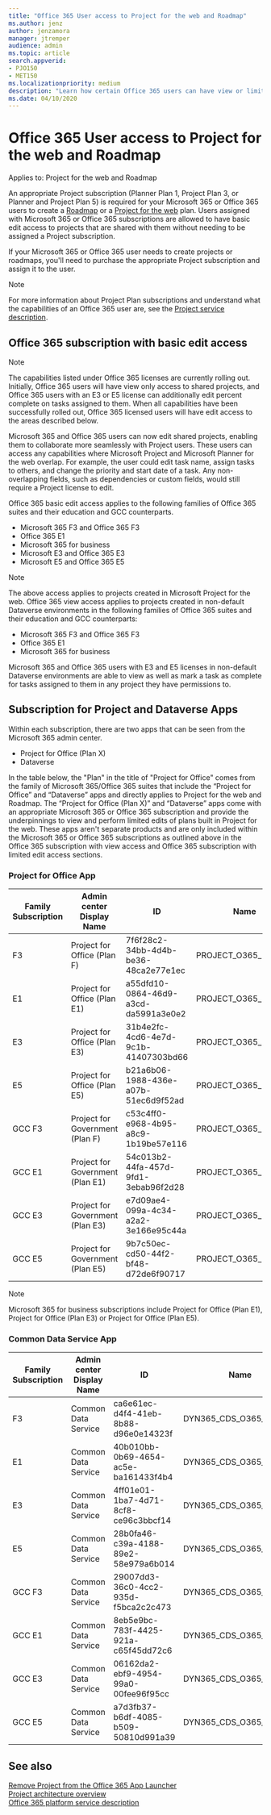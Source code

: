```yaml
---
title: "Office 365 User access to Project for the web and Roadmap"
ms.author: jenz
author: jenzamora
manager: jtremper
audience: admin
ms.topic: article
search.appverid: 
- PJO150
- MET150
ms.localizationpriority: medium
description: "Learn how certain Office 365 users can have view or limited edit access to Project for the web and Roadmap"
ms.date: 04/10/2020
---
```


# Office 365 User access to Project for the web and Roadmap

Applies to: Project for the web and Roadmap

An appropriate Project subscription (Planner Plan 1, Project Plan 3, or Planner and Project Plan 5) is required for your Microsoft 365 or Office 365 users to create a  [Roadmap](https://support.office.com/article/Video-Welcome-to-Roadmap-57764149-51b8-468f-a50d-9ea6a4fd835a) or a [Project for the web](https://go.microsoft.com/fwlink/?linkid=2108301) plan. Users assigned with Microsoft 365 or Office 365 subscriptions are allowed to have basic edit access to projects that are shared with them without needing to be assigned a Project subscription.

If your Microsoft 365 or Office 365 user needs to create projects or roadmaps, you'll need to purchase the appropriate Project subscription and assign it to the user.

> [!Note] 
> For more information about Project Plan subscriptions and understand what the capabilities of an Office 365 user are, see the [Project service description](/office365/servicedescriptions/project-online-service-description/project-online-service-description).

## Office 365 subscription with basic edit access

> [!Note] 
> The capabilities listed under Office 365 licenses are currently rolling out. Initially, Office 365 users will have view only access to shared projects, and Office 365 users with an E3 or E5 license can additionally edit percent complete on tasks assigned to them. When all capabilities have been successfully rolled out, Office 365 licensed users will have edit access to the areas described below.

Microsoft 365 and Office 365 users can now edit shared projects, enabling them to collaborate more seamlessly with Project users. These users can access any capabilities where Microsoft Project and Microsoft Planner for the web overlap. For example, the user could edit task name, assign tasks to others, and change the priority and start date of a task. Any non-overlapping fields, such as dependencies or custom fields, would still require a Project license to edit. 

Office 365 basic edit access applies to the following families of Office 365 suites and their education and GCC counterparts.

- Microsoft 365 F3 and Office 365 F3  
- Office 365 E1 
- Microsoft 365 for business 
- Microsoft E3 and Office 365 E3
- Microsoft E5 and Office 365 E5

> [!Note]
> The above access applies to projects created in Microsoft Project for the web. Office 365 view access applies to projects created in non-default Dataverse environments in the following families of Office 365 suites and their education and GCC counterparts: 
> - Microsoft 365 F3 and Office 365 F3  
> - Office 365 E1 
> - Microsoft 365 for business
> <p>Microsoft 365 and Office 365 users with E3 and E5 licenses in non-default Dataverse environments are able to view as well as mark a task as complete for tasks assigned to them in any project they have permissions to.

## Subscription for Project and Dataverse Apps  

Within each subscription, there are two apps that can be seen from the Microsoft 365 admin center.

- Project for Office (Plan X)
- Dataverse

In the table below, the "Plan" in the title of "Project for Office" comes from the family of Microsoft 365/Office 365 suites that include the “Project for Office” and “Dataverse” apps and directly applies to Project for the web and Roadmap. The “Project for Office (Plan X)” and “Dataverse” apps come with an appropriate Microsoft 365 or Office 365 subscription and provide the underpinnings to view and perform limited edits of plans built in Project for the web. These apps aren't separate products and are only included within the Microsoft 365 or Office 365 subscriptions as outlined above in the Office 365 subscription with view access and Office 365 subscription with limited edit access sections.


### Project for Office App

| Family Subscription | Admin center Display Name | ID | Name |
| --- | --- | --- | --- |
| F3 | Project for Office (Plan F) | 7f6f28c2-34bb-4d4b-be36-48ca2e77e1ec | PROJECT\_O365\_F3 |
| E1 | Project for Office (Plan E1) | a55dfd10-0864-46d9-a3cd-da5991a3e0e2 | PROJECT\_O365\_P1 |
| E3 | Project for Office (Plan E3) | 31b4e2fc-4cd6-4e7d-9c1b-41407303bd66 | PROJECT\_O365\_P2 |
| E5 | Project for Office (Plan E5) | b21a6b06-1988-436e-a07b-51ec6d9f52ad | PROJECT\_O365\_P3 |
| GCC F3 | Project for Government (Plan F) | c53c4ff0-e968-4b95-a8c9-1b19be57e116 | PROJECT\_O365\_F3\_GOV |
| GCC E1 | Project for Government (Plan E1) | 54c013b2-44fa-457d-9fd1-3ebab96f2d28 | PROJECT\_O365\_P1\_GOV |
| GCC E3 | Project for Government (Plan E3) | e7d09ae4-099a-4c34-a2a2-3e166e95c44a | PROJECT\_O365\_P2\_GOV |
| GCC E5 | Project for Government (Plan E5) | 9b7c50ec-cd50-44f2-bf48-d72de6f90717 | PROJECT\_O365\_P3\_GOV |

> [!NOTE]
> Microsoft 365 for business subscriptions include Project for Office (Plan E1), Project for Office (Plan E3) or Project for Office (Plan E5).

### Common Data Service App

| Family Subscription | Admin center Display Name | ID | Name |
| --- | --- | --- | --- |
| F3 | Common Data Service | ca6e61ec-d4f4-41eb-8b88-d96e0e14323f | DYN365\_CDS\_O365\_F1 |
| E1 | Common Data Service | 40b010bb-0b69-4654-ac5e-ba161433f4b4 | DYN365\_CDS\_O365\_P1 |
| E3 | Common Data Service | 4ff01e01-1ba7-4d71-8cf8-ce96c3bbcf14 | DYN365\_CDS\_O365\_P2 |
| E5 | Common Data Service | 28b0fa46-c39a-4188-89e2-58e979a6b014 | DYN365\_CDS\_O365\_P3 |
| GCC F3 | Common Data Service | 29007dd3-36c0-4cc2-935d-f5bca2c2c473 | DYN365\_CDS\_O365\_F1\_GCC |
| GCC E1 | Common Data Service | 8eb5e9bc-783f-4425-921a-c65f45dd72c6 | DYN365\_CDS\_O365\_P1\_GCC |
| GCC E3 | Common Data Service | 06162da2-ebf9-4954-99a0-00fee96f95cc | DYN365\_CDS\_O365\_P2\_GCC |
| GCC E5 | Common Data Service | a7d3fb37-b6df-4085-b509-50810d991a39 | DYN365\_CDS\_O365\_P3\_GCC |

## See also

[Remove Project from the Office 365 App Launcher](remove-project-from-the-office-365-app-launcher.md)  
[Project architecture overview](project-architecture-overview.md)</br>
[Office 365 platform service description](/office365/servicedescriptions/office-365-platform-service-description/office-365-platform-service-description)
